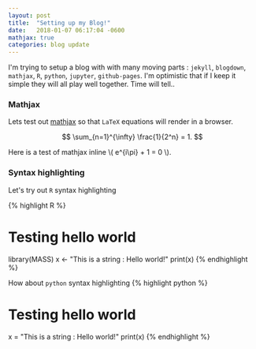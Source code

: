 ```yaml
---
layout: post
title:  "Setting up my Blog!"
date:   2018-01-07 06:17:04 -0600
mathjax: true
categories: blog update
---
```


I'm trying to setup a blog with with many moving parts : `jekyll`, `blogdown`,
`mathjax`, `R`, `python`, `jupyter`, `github-pages`. I'm optimistic that if I
keep it simple they will all play well together. Time will tell..

<!--more-->

### Mathjax
Lets test out [mathjax](https://www.mathjax.org) so that `LaTeX`  equations
will render in a browser. 

$$ \sum_{n=1}^{\infty} \frac{1}{2^n} = 1. $$

Here is a test of mathjax inline \\( e^{i\pi} + 1 = 0 \\).

### Syntax highlighting

Let's try out `R` syntax highlighting

{% highlight R %}
# Testing hello world
library(MASS)
x <- "This is a string : Hello world!"
print(x)
{% endhighlight %}


How about `python` syntax highlighting
{% highlight python %}
# Testing hello world
x = "This is a string : Hello world!"
print(x)
{% endhighlight %}



